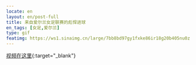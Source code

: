 ```yaml
---
locate: en
layout: en/post-full
title: 来自爱尔兰女足联赛的彪悍进球
en_tags: [女足,爱尔兰]
type: gif
featimg: https://ws1.sinaimg.cn/large/7bb8bd97gy1fxke86ir18g20b405nu0z.gif
---
```


[视频在这里](http://v.youku.com/v_show/id_XNjI0NzI0ODEy.html){:target="_blank"}